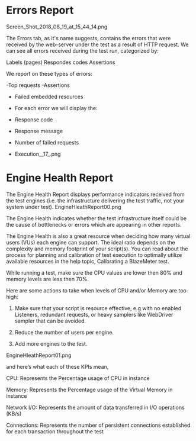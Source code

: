 # Errors Report

Screen_Shot_2018_08_19_at_15_44_14.png

The Errors tab, as it's name suggests, contains the errors that were received by the web-server under the test as a result of HTTP request. We can see all errors received during the test run, categorized by:

Labels (pages)
Respondes codes
Assertions


We report on these types of errors:

-Top requests
-Assertions
- Failed embedded resources
- For each error we will display the:

- Response code
- Response message
- Number of failed requests
- Execution__17_.png

# Engine Health Report

The Engine Health Report displays performance indicators received from the test engines (i.e. the infrastructure delivering the test traffic, not your system under test). EngineHleathReport00.png

The Engine Health indicates whether the test infrastructure itself could be the cause of bottlenecks or errors which are appearing in other reports. 

The Engine Health is also a great resource when deciding how many virtual users (VUs) each engine can support. The ideal ratio depends on the complexity and memory footprint of your script(s). You can read about the process for planning and calibration of test execution to optimally utilize available resources in the help topic, Calibrating a BlazeMeter test.

While running a test, make sure the CPU values are lower then 80% and memory levels are less then 70%.

Here are some actions to take when levels of CPU and/or Memory are too high:

1. Make sure that your script is resource effective, e.g with no enabled Listeners, redundant requests, or heavy samplers like WebDriver sampler that can be avoided.

2. Reduce the number of users per engine.

3. Add more engines to the test.

EngineHleathReport01.png

and here’s what each of these KPIs mean, 

CPU: Represents the Percentage usage of CPU in instance

Memory: Represents the Percentage usage of the Virtual Memory in instance

Network I/O: Represents the amount of data transferred in I/O operations (KB/s)

Connections: Represents the number of persistent connections established for each transaction throughout the test
